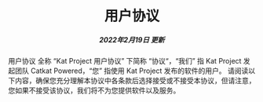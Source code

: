 <h1 align="center">用户协议</h1>
<h5 align="center">2022年2月19日 更新</h5>

用户协议 全称 “Kat Project 用户协议” 下简称 “协议“，“我们” 指 Kat Project 发起团队 Catkat Powered，“您” 指使用 Kat Project 发布的软件的用户。
请阅读以下内容，确保您充分理解本协议中各条款后选择接受或不接受本协议，但请注意，您如果不接受该协议，我们将不为您提供软件以及服务。
